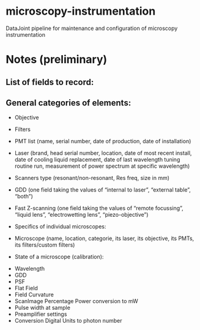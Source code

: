 # microscopy-instrumentation
DataJoint pipeline for maintenance and configuration of microscopy instrumentation


# Notes (preliminary)

## List of fields to record:

## General categories of elements:

* Objective
* Filters
* PMT list (name, serial number, date of production, date of installation)
* Laser (brand, head serial number, location, date of most recent install, date of cooling liquid replacement, date of last wavelength tuning routine run, measurement of power spectrum at specific wavelength)
* Scanners type (resonant/non-resonant, Res freq, size in mm)
* GDD (one field taking the values of “internal to laser”, “external table”, “both”)
* Fast Z-scanning (one field taking the values of “remote focussing”, “liquid lens”, “electrowetting lens”, “piezo-objective”)


* Specifics of individual microscopes:

* Microscope (name, location, categorie, its laser, its objective, its PMTs, its filters/custom filters)


* State of a microscope (calibration):

- Wavelength
- GDD
- PSF
- Flat Field
- Field Curvature
- ScanImage Percentage Power conversion to mW
- Pulse width at sample
- Preamplifier settings
- Conversion Digital Units to photon number

